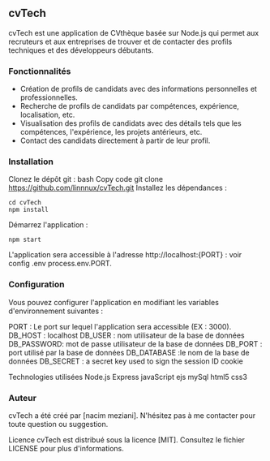 ## cvTech
cvTech est une application de CVthèque basée sur Node.js qui permet aux recruteurs et aux entreprises de trouver et de contacter des profils techniques et des développeurs débutants.

### Fonctionnalités

- Création de profils de candidats avec des informations personnelles et professionnelles.
- Recherche de profils de candidats par compétences, expérience, localisation, etc.
- Visualisation des profils de candidats avec des détails tels que les compétences, l'expérience, les projets antérieurs, etc.
- Contact des candidats directement à partir de leur profil.

### Installation
Clonez le dépôt git :
bash
Copy code
git clone https://github.com/linnnux/cvTech.git
Installez les dépendances :
```
cd cvTech
npm install
```
Démarrez l'application :
```
npm start
```
L'application sera accessible à l'adresse http://localhost:{PORT} : voir config .env process.env.PORT.

### Configuration

Vous pouvez configurer l'application en modifiant les variables d'environnement suivantes :

PORT : Le port sur lequel l'application sera accessible (EX : 3000).
DB_HOST : localhost
DB_USER : nom utilisateur de la base de données
DB_PASSWORD: mot de passe utilisateur de la base de données
DB_PORT : port utilisé par la base de données
DB_DATABASE :le nom de la base de données
DB_SECRET : a secret key used to sign the session ID cookie

Technologies utilisées
Node.js
Express
javaScript
ejs
mySql
html5
css3

### Auteur
cvTech a été créé par [nacim meziani]. N'hésitez pas à me contacter pour toute question ou suggestion.

Licence
cvTech est distribué sous la licence [MIT]. Consultez le fichier LICENSE pour plus d'informations.
